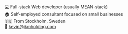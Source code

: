 💻  Full-stack Web developer (usually MEAN-stack)  
🏠  Self-employed consultant focused on small businesses   
🇸🇪  From Stockholm, Sweden  
📧  kevin@jkmholding.com
